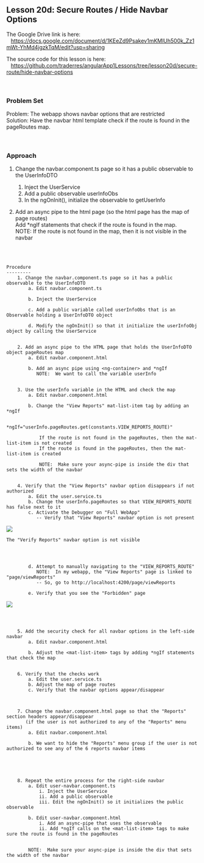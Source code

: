 Lesson 20d:  Secure Routes /  Hide Navbar Options
-------------------------------------------------
The Google Drive link is here:<br>
&nbsp;&nbsp;&nbsp;https://docs.google.com/document/d/1KEeZd9Psakev1mKMlUh500k_Zz1mWt-YhMd4jgzkTqM/edit?usp=sharing
      

The source code for this lesson is here:<br>
&nbsp;&nbsp;&nbsp;https://github.com/traderres/angularApp1Lessons/tree/lesson20d/secure-route/hide-navbar-options
<br>
<br>
<br>

<h3> Problem Set </h3>
Problem:  The webapp shows navbar options that are restricted<br>
Solution:  Have the navbar html template check if the route is found in the pageRoutes map.<br>


<br>
<br>
<h3>Approach</h3>

1. Change the navbar.component.ts page so it has a public observable to the UserInfoDTO

   1. Inject the UserService
   1. Add a public observable userInfoObs
   1. In the ngOnInit(), initialize the observable to getUserInfo  

1. Add an async pipe to the html page (so the html page has the map of page routes)  
   Add \*ngIf statements that check if the route is found in the map.  
   NOTE: If the route is not found in the map, then it is not visible in the navbar


<br>
<br>

```
Procedure
---------
    1. Change the navbar.component.ts page so it has a public observable to the UserInfoDTO
        a. Edit navbar.component.ts

        b. Inject the UserService

        c. Add a public variable called userInfoObs that is an Observable holding a UserInfoDTO object

        d. Modify the ngOnInit() so that it initialize the userInfoObj object by calling the UserService


    2. Add an async pipe to the HTML page that holds the UserInfoDTO object pageRoutes map
        a. Edit navbar.component.html

        b. Add an async pipe using <ng-container> and *ngIf
           NOTE:  We want to call the variable userInfo


    3. Use the userInfo variable in the HTML and check the map
        a. Edit navbar.component.html

        b. Change the "View Reports" mat-list-item tag by adding an *ngIf

               *ngIf="userInfo.pageRoutes.get(constants.VIEW_REPORTS_ROUTE)"

            If the route is not found in the pageRoutes, then the mat-list-item is not created
            If the route is found in the pageRoutes, then the mat-list-item is created
            
            NOTE:  Make sure your async-pipe is inside the div that sets the width of the navbar


    4. Verify that the "View Reports" navbar option disappears if not authorized
        a. Edit the user.service.ts
        b. Change the userInfo.pageRoutes so that VIEW_REPORTS_ROUTE has false next to it
        c. Activate the Debugger on "Full WebApp"
           -- Verify that "View Reports" navbar option is not present
```
![](https://lh4.googleusercontent.com/wRBV-1TlGeScqV6YK6tz7UcYcmy-aibj9MFbYk2fC7nDJfTBGm8Q1-fOhlZD0wWDT9sY04y8z5TCKOJDkcFifOFEvUFTKawNC8dOUYo9_g_ZyyA4aw9C2SJHUeHXS8nZ5SbExLY4)
```
The "Verify Reports" navbar option is not visible




        d. Attempt to manually navigating to the "VIEW_REPORTS_ROUTE"
           NOTE:  In my webapp, the "View Reports" page is linked to "page/viewReports"
           -- So, go to http://localhost:4200/page/viewReports

        e. Verify that you see the "Forbidden" page
```
![](https://lh5.googleusercontent.com/2XP3wBKjPFqd3WHp8B1N9NJG1yJ5HxBAY6O2x4s2s3PUK6r4gIP0j_lPLVd5EldfZPtB4cyPXct2lsucoC7eyGrUWWx_2J1NP6yiESBlOdJm05IcfKtiUX1Fuk4I6L8XmZcPfbcG)
```



    5. Add the security check for all navbar options in the left-side navbar
        a. Edit navbar.component.html

        b. Adjust the <mat-list-item> tags by adding *ngIf statements that check the map


    6. Verify that the checks work
        a. Edit the user.service.ts
        b. Adjust the map of page routes
        c. Verify that the navbar options appear/disappear



    7. Change the navbar.component.html page so that the "Reports" section headers appear/disappear
       (if the user is not authorized to any of the "Reports" menu items)
        a. Edit navbar.component.html

        b. We want to hide the "Reports" menu group if the user is not authorized to see any of the 6 reports navbar items





    8. Repeat the entire process for the right-side navbar
        a. Edit user-navbar.component.ts
            i. Inject the UserService
            ii. Add a public observable
            iii. Edit the ngOnInit() so it initializes the public observable

        b. Edit user-navbar.component.html
            i. Add an async-pipe that uses the observable
            ii. Add *ngIf calls on the <mat-list-item> tags to make sure the route is found in the pageRoutes


        NOTE:  Make sure your async-pipe is inside the div that sets the width of the navbar

```
